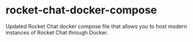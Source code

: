 # rocket-chat-docker-compose
Updated Rocket Chat docker compose file that allows you to host modern instances of Rocket Chat through Docker.

